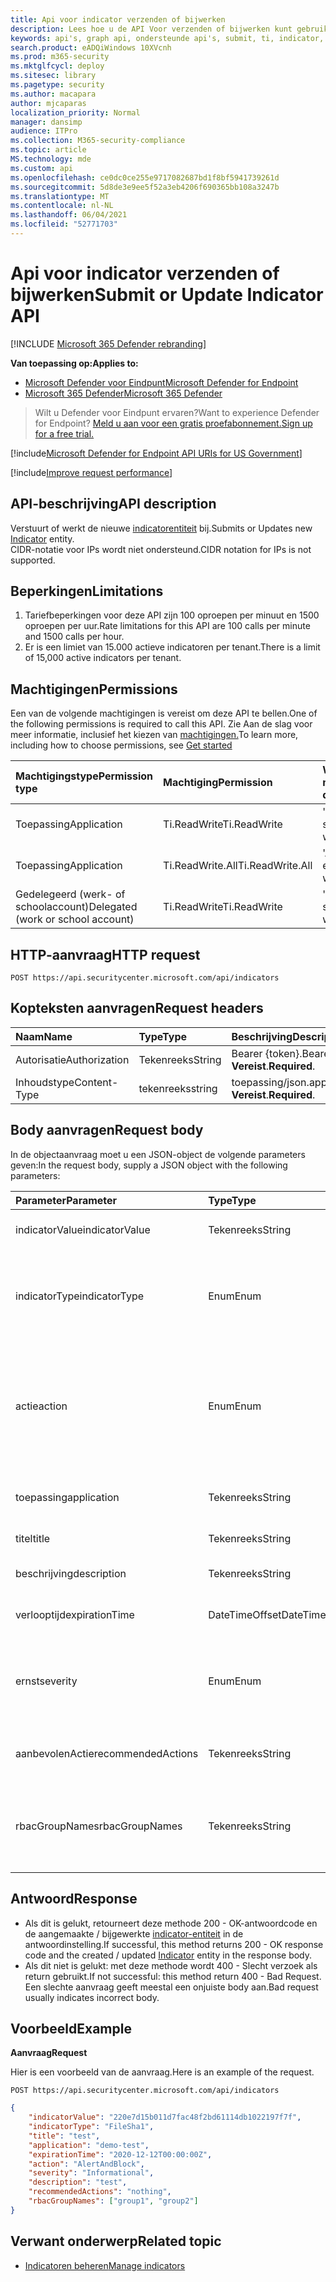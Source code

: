 ```yaml
---
title: Api voor indicator verzenden of bijwerken
description: Lees hoe u de API Voor verzenden of bijwerken kunt gebruiken om een nieuwe indicatorentiteit in Microsoft Defender voor eindpunt in te dienen of bij te werken.
keywords: api's, graph api, ondersteunde api's, submit, ti, indicator, update
search.product: eADQiWindows 10XVcnh
ms.prod: m365-security
ms.mktglfcycl: deploy
ms.sitesec: library
ms.pagetype: security
ms.author: macapara
author: mjcaparas
localization_priority: Normal
manager: dansimp
audience: ITPro
ms.collection: M365-security-compliance
ms.topic: article
MS.technology: mde
ms.custom: api
ms.openlocfilehash: ce0dc0ce255e9717082687bd1f8bf5941739261d
ms.sourcegitcommit: 5d8de3e9ee5f52a3eb4206f690365bb108a3247b
ms.translationtype: MT
ms.contentlocale: nl-NL
ms.lasthandoff: 06/04/2021
ms.locfileid: "52771703"
---
```

# <a name="submit-or-update-indicator-api"></a><span data-ttu-id="ad670-104">Api voor indicator verzenden of bijwerken</span><span class="sxs-lookup"><span data-stu-id="ad670-104">Submit or Update Indicator API</span></span>

[!INCLUDE [Microsoft 365 Defender rebranding](../../includes/microsoft-defender.md)]

<span data-ttu-id="ad670-105">**Van toepassing op:**</span><span class="sxs-lookup"><span data-stu-id="ad670-105">**Applies to:**</span></span>
- [<span data-ttu-id="ad670-106">Microsoft Defender voor Eindpunt</span><span class="sxs-lookup"><span data-stu-id="ad670-106">Microsoft Defender for Endpoint</span></span>](https://go.microsoft.com/fwlink/p/?linkid=2154037)
- [<span data-ttu-id="ad670-107">Microsoft 365 Defender</span><span class="sxs-lookup"><span data-stu-id="ad670-107">Microsoft 365 Defender</span></span>](https://go.microsoft.com/fwlink/?linkid=2118804)

> <span data-ttu-id="ad670-108">Wilt u Defender voor Eindpunt ervaren?</span><span class="sxs-lookup"><span data-stu-id="ad670-108">Want to experience Defender for Endpoint?</span></span> [<span data-ttu-id="ad670-109">Meld u aan voor een gratis proefabonnement.</span><span class="sxs-lookup"><span data-stu-id="ad670-109">Sign up for a free trial.</span></span>](https://www.microsoft.com/microsoft-365/windows/microsoft-defender-atp?ocid=docs-wdatp-exposedapis-abovefoldlink) 


[!include[Microsoft Defender for Endpoint API URIs for US Government](../../includes/microsoft-defender-api-usgov.md)]

[!include[Improve request performance](../../includes/improve-request-performance.md)]

## <a name="api-description"></a><span data-ttu-id="ad670-110">API-beschrijving</span><span class="sxs-lookup"><span data-stu-id="ad670-110">API description</span></span>
<span data-ttu-id="ad670-111">Verstuurt of werkt de nieuwe [indicatorentiteit](ti-indicator.md) bij.</span><span class="sxs-lookup"><span data-stu-id="ad670-111">Submits or Updates new [Indicator](ti-indicator.md) entity.</span></span>
<br><span data-ttu-id="ad670-112">CIDR-notatie voor IPs wordt niet ondersteund.</span><span class="sxs-lookup"><span data-stu-id="ad670-112">CIDR notation for IPs is not supported.</span></span>

## <a name="limitations"></a><span data-ttu-id="ad670-113">Beperkingen</span><span class="sxs-lookup"><span data-stu-id="ad670-113">Limitations</span></span>
1. <span data-ttu-id="ad670-114">Tariefbeperkingen voor deze API zijn 100 oproepen per minuut en 1500 oproepen per uur.</span><span class="sxs-lookup"><span data-stu-id="ad670-114">Rate limitations for this API are 100 calls per minute and 1500 calls per hour.</span></span>
2. <span data-ttu-id="ad670-115">Er is een limiet van 15.000 actieve indicatoren per tenant.</span><span class="sxs-lookup"><span data-stu-id="ad670-115">There is a limit of 15,000 active indicators per tenant.</span></span> 


## <a name="permissions"></a><span data-ttu-id="ad670-116">Machtigingen</span><span class="sxs-lookup"><span data-stu-id="ad670-116">Permissions</span></span>
<span data-ttu-id="ad670-117">Een van de volgende machtigingen is vereist om deze API te bellen.</span><span class="sxs-lookup"><span data-stu-id="ad670-117">One of the following permissions is required to call this API.</span></span> <span data-ttu-id="ad670-118">Zie Aan de slag voor meer informatie, inclusief het kiezen van [machtigingen.](apis-intro.md)</span><span class="sxs-lookup"><span data-stu-id="ad670-118">To learn more, including how to choose permissions, see [Get started](apis-intro.md)</span></span>

<span data-ttu-id="ad670-119">Machtigingstype</span><span class="sxs-lookup"><span data-stu-id="ad670-119">Permission type</span></span> |   <span data-ttu-id="ad670-120">Machtiging</span><span class="sxs-lookup"><span data-stu-id="ad670-120">Permission</span></span>  |   <span data-ttu-id="ad670-121">Weergavenaam machtiging</span><span class="sxs-lookup"><span data-stu-id="ad670-121">Permission display name</span></span>
:---|:---|:---
<span data-ttu-id="ad670-122">Toepassing</span><span class="sxs-lookup"><span data-stu-id="ad670-122">Application</span></span> |   <span data-ttu-id="ad670-123">Ti.ReadWrite</span><span class="sxs-lookup"><span data-stu-id="ad670-123">Ti.ReadWrite</span></span> |  <span data-ttu-id="ad670-124">'Indicatoren lezen en schrijven'</span><span class="sxs-lookup"><span data-stu-id="ad670-124">'Read and write Indicators'</span></span>
<span data-ttu-id="ad670-125">Toepassing</span><span class="sxs-lookup"><span data-stu-id="ad670-125">Application</span></span> |   <span data-ttu-id="ad670-126">Ti.ReadWrite.All</span><span class="sxs-lookup"><span data-stu-id="ad670-126">Ti.ReadWrite.All</span></span> |  <span data-ttu-id="ad670-127">'Alle indicatoren lezen en schrijven'</span><span class="sxs-lookup"><span data-stu-id="ad670-127">'Read and write All Indicators'</span></span>
<span data-ttu-id="ad670-128">Gedelegeerd (werk- of schoolaccount)</span><span class="sxs-lookup"><span data-stu-id="ad670-128">Delegated (work or school account)</span></span> |    <span data-ttu-id="ad670-129">Ti.ReadWrite</span><span class="sxs-lookup"><span data-stu-id="ad670-129">Ti.ReadWrite</span></span> |  <span data-ttu-id="ad670-130">'Indicatoren lezen en schrijven'</span><span class="sxs-lookup"><span data-stu-id="ad670-130">'Read and write Indicators'</span></span>


## <a name="http-request"></a><span data-ttu-id="ad670-131">HTTP-aanvraag</span><span class="sxs-lookup"><span data-stu-id="ad670-131">HTTP request</span></span>
```
POST https://api.securitycenter.microsoft.com/api/indicators
```

## <a name="request-headers"></a><span data-ttu-id="ad670-132">Kopteksten aanvragen</span><span class="sxs-lookup"><span data-stu-id="ad670-132">Request headers</span></span>

<span data-ttu-id="ad670-133">Naam</span><span class="sxs-lookup"><span data-stu-id="ad670-133">Name</span></span> | <span data-ttu-id="ad670-134">Type</span><span class="sxs-lookup"><span data-stu-id="ad670-134">Type</span></span> | <span data-ttu-id="ad670-135">Beschrijving</span><span class="sxs-lookup"><span data-stu-id="ad670-135">Description</span></span>
:---|:---|:---
<span data-ttu-id="ad670-136">Autorisatie</span><span class="sxs-lookup"><span data-stu-id="ad670-136">Authorization</span></span> | <span data-ttu-id="ad670-137">Tekenreeks</span><span class="sxs-lookup"><span data-stu-id="ad670-137">String</span></span> | <span data-ttu-id="ad670-138">Bearer {token}.</span><span class="sxs-lookup"><span data-stu-id="ad670-138">Bearer {token}.</span></span> <span data-ttu-id="ad670-139">**Vereist**.</span><span class="sxs-lookup"><span data-stu-id="ad670-139">**Required**.</span></span>
<span data-ttu-id="ad670-140">Inhoudstype</span><span class="sxs-lookup"><span data-stu-id="ad670-140">Content-Type</span></span> | <span data-ttu-id="ad670-141">tekenreeks</span><span class="sxs-lookup"><span data-stu-id="ad670-141">string</span></span> | <span data-ttu-id="ad670-142">toepassing/json.</span><span class="sxs-lookup"><span data-stu-id="ad670-142">application/json.</span></span> <span data-ttu-id="ad670-143">**Vereist**.</span><span class="sxs-lookup"><span data-stu-id="ad670-143">**Required**.</span></span>

## <a name="request-body"></a><span data-ttu-id="ad670-144">Body aanvragen</span><span class="sxs-lookup"><span data-stu-id="ad670-144">Request body</span></span>
<span data-ttu-id="ad670-145">In de objectaanvraag moet u een JSON-object de volgende parameters geven:</span><span class="sxs-lookup"><span data-stu-id="ad670-145">In the request body, supply a JSON object with the following parameters:</span></span>

<span data-ttu-id="ad670-146">Parameter</span><span class="sxs-lookup"><span data-stu-id="ad670-146">Parameter</span></span> | <span data-ttu-id="ad670-147">Type</span><span class="sxs-lookup"><span data-stu-id="ad670-147">Type</span></span>    | <span data-ttu-id="ad670-148">Beschrijving</span><span class="sxs-lookup"><span data-stu-id="ad670-148">Description</span></span>
:---|:---|:---
<span data-ttu-id="ad670-149">indicatorValue</span><span class="sxs-lookup"><span data-stu-id="ad670-149">indicatorValue</span></span> | <span data-ttu-id="ad670-150">Tekenreeks</span><span class="sxs-lookup"><span data-stu-id="ad670-150">String</span></span> | <span data-ttu-id="ad670-151">Identiteit van de [entiteit Indicator.](ti-indicator.md)</span><span class="sxs-lookup"><span data-stu-id="ad670-151">Identity of the [Indicator](ti-indicator.md) entity.</span></span> <span data-ttu-id="ad670-152">**Vereist**</span><span class="sxs-lookup"><span data-stu-id="ad670-152">**Required**</span></span>
<span data-ttu-id="ad670-153">indicatorType</span><span class="sxs-lookup"><span data-stu-id="ad670-153">indicatorType</span></span> | <span data-ttu-id="ad670-154">Enum</span><span class="sxs-lookup"><span data-stu-id="ad670-154">Enum</span></span> | <span data-ttu-id="ad670-155">Type indicator.</span><span class="sxs-lookup"><span data-stu-id="ad670-155">Type of the indicator.</span></span> <span data-ttu-id="ad670-156">Mogelijke waarden zijn: "FileSha1", "FileSha256", "IpAddress", "DomainName" en "Url".</span><span class="sxs-lookup"><span data-stu-id="ad670-156">Possible values are: "FileSha1", "FileSha256", "IpAddress", "DomainName" and "Url".</span></span> <span data-ttu-id="ad670-157">**Vereist**</span><span class="sxs-lookup"><span data-stu-id="ad670-157">**Required**</span></span>
<span data-ttu-id="ad670-158">actie</span><span class="sxs-lookup"><span data-stu-id="ad670-158">action</span></span> | <span data-ttu-id="ad670-159">Enum</span><span class="sxs-lookup"><span data-stu-id="ad670-159">Enum</span></span> | <span data-ttu-id="ad670-160">De actie die wordt ondernomen als de indicator wordt gevonden in de organisatie.</span><span class="sxs-lookup"><span data-stu-id="ad670-160">The action that will be taken if the indicator will be discovered in the organization.</span></span> <span data-ttu-id="ad670-161">Mogelijke waarden zijn: 'Waarschuwing', 'AlertAndBlock' en 'Toegestaan'.</span><span class="sxs-lookup"><span data-stu-id="ad670-161">Possible values are: "Alert", "AlertAndBlock", and "Allowed".</span></span> <span data-ttu-id="ad670-162">**Vereist**</span><span class="sxs-lookup"><span data-stu-id="ad670-162">**Required**</span></span>
<span data-ttu-id="ad670-163">toepassing</span><span class="sxs-lookup"><span data-stu-id="ad670-163">application</span></span> | <span data-ttu-id="ad670-164">Tekenreeks</span><span class="sxs-lookup"><span data-stu-id="ad670-164">String</span></span> | <span data-ttu-id="ad670-165">De toepassing die aan de indicator is gekoppeld.</span><span class="sxs-lookup"><span data-stu-id="ad670-165">The application associated with the indicator.</span></span> <span data-ttu-id="ad670-166">**Optioneel**</span><span class="sxs-lookup"><span data-stu-id="ad670-166">**Optional**</span></span>
<span data-ttu-id="ad670-167">titel</span><span class="sxs-lookup"><span data-stu-id="ad670-167">title</span></span> | <span data-ttu-id="ad670-168">Tekenreeks</span><span class="sxs-lookup"><span data-stu-id="ad670-168">String</span></span> | <span data-ttu-id="ad670-169">Indicatorwaarschuwingstitel.</span><span class="sxs-lookup"><span data-stu-id="ad670-169">Indicator alert title.</span></span> <span data-ttu-id="ad670-170">**Vereist**</span><span class="sxs-lookup"><span data-stu-id="ad670-170">**Required**</span></span>
<span data-ttu-id="ad670-171">beschrijving</span><span class="sxs-lookup"><span data-stu-id="ad670-171">description</span></span> | <span data-ttu-id="ad670-172">Tekenreeks</span><span class="sxs-lookup"><span data-stu-id="ad670-172">String</span></span> | <span data-ttu-id="ad670-173">Beschrijving van de indicator.</span><span class="sxs-lookup"><span data-stu-id="ad670-173">Description of the indicator.</span></span> <span data-ttu-id="ad670-174">**Vereist**</span><span class="sxs-lookup"><span data-stu-id="ad670-174">**Required**</span></span>
<span data-ttu-id="ad670-175">verlooptijd</span><span class="sxs-lookup"><span data-stu-id="ad670-175">expirationTime</span></span> | <span data-ttu-id="ad670-176">DateTimeOffset</span><span class="sxs-lookup"><span data-stu-id="ad670-176">DateTimeOffset</span></span> | <span data-ttu-id="ad670-177">De verlooptijd van de indicator.</span><span class="sxs-lookup"><span data-stu-id="ad670-177">The expiration time of the indicator.</span></span> <span data-ttu-id="ad670-178">**Optioneel**</span><span class="sxs-lookup"><span data-stu-id="ad670-178">**Optional**</span></span>
<span data-ttu-id="ad670-179">ernst</span><span class="sxs-lookup"><span data-stu-id="ad670-179">severity</span></span> | <span data-ttu-id="ad670-180">Enum</span><span class="sxs-lookup"><span data-stu-id="ad670-180">Enum</span></span> | <span data-ttu-id="ad670-181">De ernst van de indicator.</span><span class="sxs-lookup"><span data-stu-id="ad670-181">The severity of the indicator.</span></span> <span data-ttu-id="ad670-182">mogelijke waarden zijn: 'Informatief', 'Laag', 'Gemiddeld' en 'Hoog'.</span><span class="sxs-lookup"><span data-stu-id="ad670-182">possible values are: "Informational", "Low", "Medium" and "High".</span></span> <span data-ttu-id="ad670-183">**Optioneel**</span><span class="sxs-lookup"><span data-stu-id="ad670-183">**Optional**</span></span>
<span data-ttu-id="ad670-184">aanbevolenActie</span><span class="sxs-lookup"><span data-stu-id="ad670-184">recommendedActions</span></span> | <span data-ttu-id="ad670-185">Tekenreeks</span><span class="sxs-lookup"><span data-stu-id="ad670-185">String</span></span> | <span data-ttu-id="ad670-186">Aanbevolen acties voor ti-indicatorwaarschuwingen.</span><span class="sxs-lookup"><span data-stu-id="ad670-186">TI indicator alert recommended actions.</span></span> <span data-ttu-id="ad670-187">**Optioneel**</span><span class="sxs-lookup"><span data-stu-id="ad670-187">**Optional**</span></span>
<span data-ttu-id="ad670-188">rbacGroupNames</span><span class="sxs-lookup"><span data-stu-id="ad670-188">rbacGroupNames</span></span> | <span data-ttu-id="ad670-189">Tekenreeks</span><span class="sxs-lookup"><span data-stu-id="ad670-189">String</span></span> | <span data-ttu-id="ad670-190">Door komma's gescheiden lijst met RBAC-groepsnamen waar de indicator op zou worden toegepast.</span><span class="sxs-lookup"><span data-stu-id="ad670-190">Comma-separated list of RBAC group names the indicator would be applied to.</span></span> <span data-ttu-id="ad670-191">**Optioneel**</span><span class="sxs-lookup"><span data-stu-id="ad670-191">**Optional**</span></span>


## <a name="response"></a><span data-ttu-id="ad670-192">Antwoord</span><span class="sxs-lookup"><span data-stu-id="ad670-192">Response</span></span>
- <span data-ttu-id="ad670-193">Als dit is gelukt, retourneert deze methode 200 - OK-antwoordcode en de aangemaakte / bijgewerkte [indicator-entiteit](ti-indicator.md) in de antwoordinstelling.</span><span class="sxs-lookup"><span data-stu-id="ad670-193">If successful, this method returns 200 - OK response code and the created / updated [Indicator](ti-indicator.md) entity in the response body.</span></span>
- <span data-ttu-id="ad670-194">Als dit niet is gelukt: met deze methode wordt 400 - Slecht verzoek als return gebruikt.</span><span class="sxs-lookup"><span data-stu-id="ad670-194">If not successful: this method return 400 - Bad Request.</span></span> <span data-ttu-id="ad670-195">Een slechte aanvraag geeft meestal een onjuiste body aan.</span><span class="sxs-lookup"><span data-stu-id="ad670-195">Bad request usually indicates incorrect body.</span></span>

## <a name="example"></a><span data-ttu-id="ad670-196">Voorbeeld</span><span class="sxs-lookup"><span data-stu-id="ad670-196">Example</span></span>

<span data-ttu-id="ad670-197">**Aanvraag**</span><span class="sxs-lookup"><span data-stu-id="ad670-197">**Request**</span></span>

<span data-ttu-id="ad670-198">Hier is een voorbeeld van de aanvraag.</span><span class="sxs-lookup"><span data-stu-id="ad670-198">Here is an example of the request.</span></span>

```http
POST https://api.securitycenter.microsoft.com/api/indicators
```

```json
{
    "indicatorValue": "220e7d15b011d7fac48f2bd61114db1022197f7f",
    "indicatorType": "FileSha1",
    "title": "test",
    "application": "demo-test",
    "expirationTime": "2020-12-12T00:00:00Z",
    "action": "AlertAndBlock",
    "severity": "Informational",
    "description": "test",
    "recommendedActions": "nothing",
    "rbacGroupNames": ["group1", "group2"]
}
```

## <a name="related-topic"></a><span data-ttu-id="ad670-199">Verwant onderwerp</span><span class="sxs-lookup"><span data-stu-id="ad670-199">Related topic</span></span>
- [<span data-ttu-id="ad670-200">Indicatoren beheren</span><span class="sxs-lookup"><span data-stu-id="ad670-200">Manage indicators</span></span>](manage-indicators.md)
